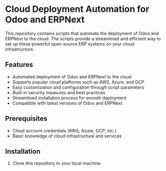 # Cloud Deployment Automation for Odoo and ERPNext

This repository contains scripts that automate the deployment of Odoo and ERPNext to the cloud. The scripts provide a streamlined and efficient way to set up these powerful open-source ERP systems on your cloud infrastructure.

## Features

- Automated deployment of Odoo and ERPNext to the cloud
- Supports popular cloud platforms such as AWS, Azure, and GCP
- Easy customization and configuration through script parameters
- Built-in security measures and best practices
- Streamlined installation process for smooth deployment
- Compatible with latest versions of Odoo and ERPNext

## Prerequisites

- Cloud account credentials (AWS, Azure, GCP, etc.)
- Basic knowledge of cloud infrastructure and services

## Installation

1. Clone this repository to your local machine:

   ```shell
   
